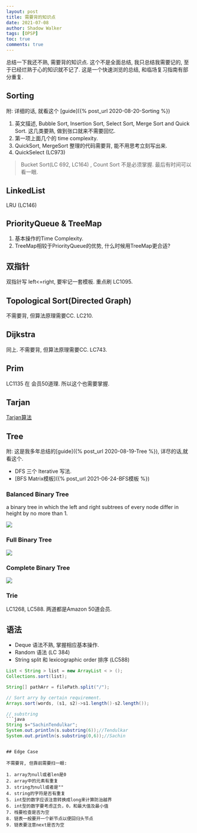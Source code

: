 ```yaml
---
layout: post
title: 需要背的知识点
date: 2021-07-08
author: Shadow Walker
tags: [OPSP]
toc: true
comments: true
---
```


总结一下我还不熟, 需要背的知识点.  这个不是全面总结, 我只总结我需要记的, 至于已经烂熟于心的知识就不记了. 这是一个快速浏览的总结, 和临场复习指南有部分重复. 

## Sorting

附: 详细的话, 就看这个 [guide]({% post_url 2020-08-20-Sorting %})

1. 英文描述, Bubble Sort, Insertion Sort, Select Sort, Merge Sort and Quick Sort. 这几类要熟, 做到张口就来不需要回忆. 
2. 第一项上面几个的 time complexity. 
2. QuickSort, MergeSort 整理的代码需要背, 能不用思考立刻写出来. 
3. QuickSelect (LC973)

> Bucket Sort(LC 692, LC164) , Count Sort 不是必须掌握. 最后有时间可以看一眼. 
 
## LinkedList
        
LRU (LC146) 

## PriorityQueue & TreeMap

1. 基本操作的Time Complexity. 
2. TreeMap相较于PriorityQueue的优势, 什么时候用TreeMap更合适? 

## 双指针

双指针写 left<=right, 要牢记一套模板. 重点刷 LC1095. 

## Topological Sort(Directed Graph)

不需要背, 但算法原理需要CC. LC210. 

## Dijkstra

同上. 不需要背, 但算法原理需要CC. LC743.

## Prim

LC1135 在 会员50道理. 所以这个也需要掌握. 

##  Tarjan

[Tarjan算法](https://www.cnblogs.com/nullzx/p/7968110.html)

## Tree

附: 这是我多年总结的[guide]({% post_url 2020-08-19-Tree %}), 详尽的话,就看这个. 

- DFS 三个 Iterative 写法. 
-  [BFS Matrix模板]({% post_url 2021-06-24-BFS模板 %})

### Balanced Binary Tree

a binary tree in which the left and right subtrees of every node differ in height by no more than 1.

![](https://lh3.googleusercontent.com/pw/AM-JKLU0tyNnSzNLcRCQXTE-9FPddX49SrLzoY17Oci5hZGUj2lrzhmAPp6mIXDnxVXnBVSy29t_UkYLPXPE9mDqqxQGO0XXSuhtmYvQBiei8bpSMWe76dPjdX1N5WLPCInD43lHtQQNk0Ytr3CUIeDNhDiI=w342-h221-no?authuser=2)

### Full Binary Tree

![](https://lh3.googleusercontent.com/pw/AM-JKLVH3C5BPTQXvefIRKc8jmQrhQ_gfhogQsRev2PQ1vuId77KME6EtZ9MKAAuka57iQjES4ReTSljycc-QZxYdPNcNx0S9lDudC2L7WPIDfUShwG_a8bvkNZScwum6HVzJCQl2hkfJxhqMvFJUAhWVsS_=w320-h300-no?authuser=2)

### Complete Binary Tree

![](https://lh3.googleusercontent.com/pw/AM-JKLWjAFO77pgAh8ppF1JvwBisHva-1g_Q7s-jNLTYPJWVOPFL-NnAfVnNtnX5dBxYJ4aCLGIMcDxQUbIg3yzgZWZNJgjS3D_xiOliuNvJKtk44FjxUoUgK8XwFgG0s4ukcgVs1CpXJKntOZ5SZJ_mn8jc=w322-h248-no?authuser=2)

### Trie

LC1268, LC588. 两道都是Amazon 50道会员. 

## 语法

- Deque 语法不熟, 掌握相应基本操作. 
- Random 语法 (LC 384)
- String split 和  lexicographic order 排序 (LC588)

```java
List < String > list = new ArrayList < > ();
Collections.sort(list);
```

```java
String[] pathArr = filePath.split("/");
```

```java
// Sort arry by certain requirement. 
Arrays.sort(words, (s1, s2)->s1.length()-s2.length());
```

```java
// substring
```java
String s="SachinTendulkar";  
System.out.println(s.substring(6));//Tendulkar  
System.out.println(s.substring(0,6));//Sachin  
```
```

## Edge Case

不需要背, 但靠前需要扫一眼: 

1. array为null或者len是0
2. array中的元素有重复
3. string为null或者是""
4. string的字符是否有重复
5. int型的数字应该注意转换成long来计算防治越界
6. int型的数字要考虑正负，0，和最大值及最小值
7. 栈要检查是否为空
8. 链表一般要开一个新节点以便回归头节点
9. 链表要注意next是否为空
